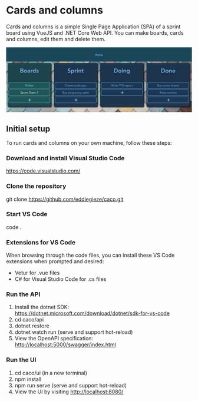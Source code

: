 # Cards and columns

Cards and columns is a simple Single Page Application (SPA) of a sprint board using VueJS and .NET Core Web API. You can make boards, cards and columns, edit them and delete them.

![board](https://raw.githubusercontent.com/eddiegieze/caco/main/images/board.png)

## Initial setup

To run cards and columns on your own machine, follow these steps:

### Download and install Visual Studio Code

<https://code.visualstudio.com/>

### Clone the repository

git clone <https://github.com/eddiegieze/caco.git>

### Start VS Code

code .

### Extensions for VS Code

When browsing through the code files, you can install these VS Code extensions when prompted and desired:

- Vetur for .vue files
- C# for Visual Studio Code for .cs files

### Run the API

1. Install the dotnet SDK: <https://dotnet.microsoft.com/download/dotnet/sdk-for-vs-code>
2. cd caco/api
3. dotnet restore
4. dotnet watch run (serve and support hot-reload)
5. View the OpenAPI specification: <http://localhost:5000/swagger/index.html>

### Run the UI

1. cd caco/ui (in a new terminal)
2. npm install
3. npm run serve (serve and support hot-reload)
4. View the UI by visiting <http://localhost:8080/>